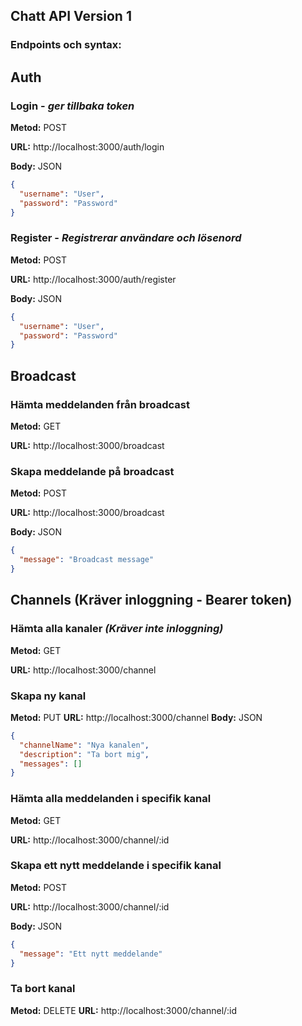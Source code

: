 ## Chatt API Version 1

### Endpoints och syntax:



## Auth


### Login - _ger tillbaka token_

**Metod:** POST

**URL:** http://localhost:3000/auth/login

**Body:** JSON

```json
{
  "username": "User",
  "password": "Password"
}
```



### Register - _Registrerar användare och lösenord_

**Metod:** POST

**URL:** http://localhost:3000/auth/register

**Body:** JSON

```json
{
  "username": "User",
  "password": "Password"
}
```


## Broadcast

### Hämta meddelanden från broadcast

**Metod:** GET

**URL:** http://localhost:3000/broadcast


### Skapa meddelande på broadcast

**Metod:** POST

**URL:** http://localhost:3000/broadcast

**Body:** JSON


```json
{
  "message": "Broadcast message"
}
```

## Channels (Kräver inloggning - Bearer token)

### Hämta alla kanaler _(Kräver inte inloggning)_

**Metod:** GET

**URL:** http://localhost:3000/channel


### Skapa ny kanal

**Metod:** PUT
**URL:** http://localhost:3000/channel
**Body:** JSON

```json
{
  "channelName": "Nya kanalen",
  "description": "Ta bort mig",
  "messages": []
}
```

### Hämta alla meddelanden i specifik kanal

**Metod:** GET

**URL:** http://localhost:3000/channel/:id

### Skapa ett nytt meddelande i specifik kanal

**Metod:** POST

**URL:** http://localhost:3000/channel/:id

**Body:** JSON


```json
{
  "message": "Ett nytt meddelande"
}
```

### Ta bort kanal

**Metod:** DELETE
**URL:** http://localhost:3000/channel/:id
